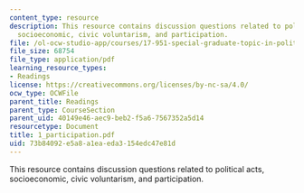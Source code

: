 ```yaml
---
content_type: resource
description: This resource contains discussion questions related to political acts,
  socioeconomic, civic voluntarism, and participation.
file: /ol-ocw-studio-app/courses/17-951-special-graduate-topic-in-political-science-political-behavior-fall-2005/73b84092e5a8a1eaeda3154edc47e81d_1_participation.pdf
file_size: 68754
file_type: application/pdf
learning_resource_types:
- Readings
license: https://creativecommons.org/licenses/by-nc-sa/4.0/
ocw_type: OCWFile
parent_title: Readings
parent_type: CourseSection
parent_uid: 40149e46-aec9-beb2-f5a6-7567352a5d14
resourcetype: Document
title: 1_participation.pdf
uid: 73b84092-e5a8-a1ea-eda3-154edc47e81d
---
```

This resource contains discussion questions related to political acts, socioeconomic, civic voluntarism, and participation.